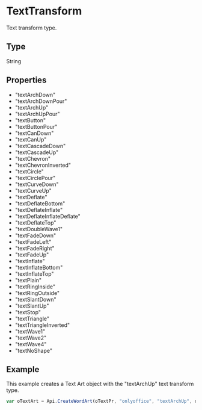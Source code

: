 # TextTransform

Text transform type.

## Type

String

## Properties

- "textArchDown" 
- "textArchDownPour" 
- "textArchUp" 
- "textArchUpPour" 
- "textButton" 
- "textButtonPour" 
- "textCanDown" 
- "textCanUp" 
- "textCascadeDown" 
- "textCascadeUp" 
- "textChevron" 
- "textChevronInverted" 
- "textCircle" 
- "textCirclePour" 
- "textCurveDown" 
- "textCurveUp" 
- "textDeflate" 
- "textDeflateBottom" 
- "textDeflateInflate" 
- "textDeflateInflateDeflate" 
- "textDeflateTop" 
- "textDoubleWave1" 
- "textFadeDown" 
- "textFadeLeft" 
- "textFadeRight" 
- "textFadeUp" 
- "textInflate" 
- "textInflateBottom" 
- "textInflateTop" 
- "textPlain" 
- "textRingInside" 
- "textRingOutside" 
- "textSlantDown" 
- "textSlantUp" 
- "textStop" 
- "textTriangle" 
- "textTriangleInverted" 
- "textWave1" 
- "textWave2" 
- "textWave4" 
- "textNoShape"

## Example

This example creates a Text Art object with the "textArchUp" text transform type.

```javascript
var oTextArt = Api.CreateWordArt(oTextPr, "onlyoffice", "textArchUp", oFill, oStroke, 0, 150 * 36000, 50 * 36000);
```
